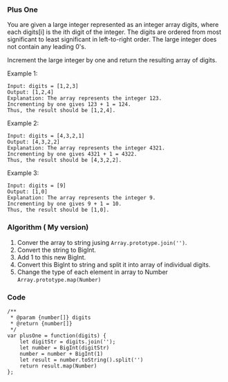 ### Plus One
You are given a large integer represented as an integer array digits, where each digits[i] is the ith digit of the integer. The digits are ordered from most significant to least significant in left-to-right order. The large integer does not contain any leading 0's.

Increment the large integer by one and return the resulting array of digits.

 

Example 1:
```
Input: digits = [1,2,3]
Output: [1,2,4]
Explanation: The array represents the integer 123.
Incrementing by one gives 123 + 1 = 124.
Thus, the result should be [1,2,4].
```

Example 2:
```
Input: digits = [4,3,2,1]
Output: [4,3,2,2]
Explanation: The array represents the integer 4321.
Incrementing by one gives 4321 + 1 = 4322.
Thus, the result should be [4,3,2,2].
```

Example 3:
```
Input: digits = [9]
Output: [1,0]
Explanation: The array represents the integer 9.
Incrementing by one gives 9 + 1 = 10.
Thus, the result should be [1,0].
```


### Algorithm ( My version)
1. Conver the array to string jusing `Array.prototype.join('')`.
2. Convert the string to BigInt.
3. Add 1 to this new BigInt.
4. Convert this BigInt to string and split it into array of individual digits.
5. Change the type of each element in array to Number `Array.prototype.map(Number)`



### Code
```
/**
 * @param {number[]} digits
 * @return {number[]}
 */
var plusOne = function(digits) {
    let digitStr = digits.join('');
    let number = BigInt(digitStr)
    number = number + BigInt(1)
    let result = number.toString().split('')
    return result.map(Number)
};
```